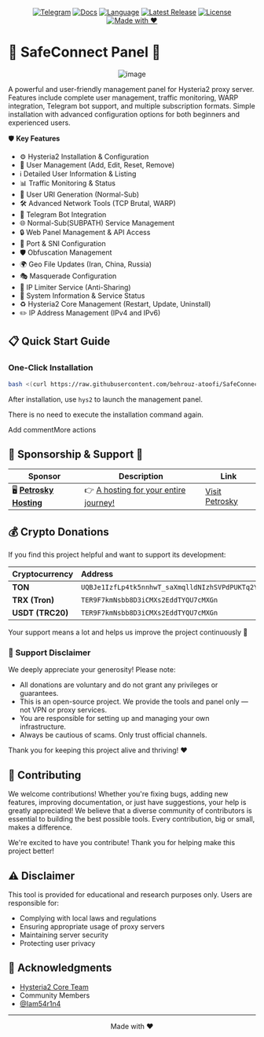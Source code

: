 <div align="center">

[![Telegram](https://img.shields.io/badge/Telegram-Join%20Chat-26A5E4?logo=telegram&logoColor=white)](https://t.me/hysteria2_panel)
[![Docs](https://img.shields.io/badge/Docs-Read%20Now-FFA500?logo=bookstack&logoColor=white)](https://behrouz-atoofi.github.io/Hys2-docs/)
[![Language](https://img.shields.io/badge/Language-Persian-009688?logo=google-translate&logoColor=white)](README-fa.md)
[![Latest Release](https://img.shields.io/badge/Release-Latest-brightgreen?logo=github)](https://github.com/behrouz-atoofi/SafeConnect/releases)
[![License](https://img.shields.io/badge/License-GPL-blueviolet?logo=open-source-initiative&logoColor=white)](LICENSE)
[![Made with ❤️](https://img.shields.io/badge/Made%20with-%E2%9D%A4-red)](#)

</div>


# 🚀 SafeConnect Panel 🚀

<div align=center>

![image](https://github.com/user-attachments/assets/6726e169-ecec-4a87-b744-6f9d8bc622c4)

 </div>




A powerful and user-friendly management panel for Hysteria2 proxy server. Features include complete user management, traffic monitoring, WARP integration, Telegram bot support, and multiple subscription formats. Simple installation with advanced configuration options for both beginners and experienced users.

🛡️ **Key Features**

- ⚙️ Hysteria2 Installation & Configuration
- 👤 User Management (Add, Edit, Reset, Remove)
- ℹ️ Detailed User Information & Listing
- 📊 Traffic Monitoring & Status
- 🔗 User URI Generation (Normal-Sub)
- 🛠️ Advanced Network Tools (TCP Brutal, WARP)
- 🤖 Telegram Bot Integration
- 🌐 Normal-Sub(SUBPATH) Service Management
- 🔒 Web Panel Management & API Access
- 🔄 Port & SNI Configuration
- 🛡️ Obfuscation Management
- 🌍 Geo File Updates (Iran, China, Russia)
- 🎭 Masquerade Configuration
- 🛑 IP Limiter Service (Anti-Sharing)
- 🚀 System Information & Service Status
- ♻️ Hysteria2 Core Management (Restart, Update, Uninstall)
- ✏️ IP Address Management (IPv4 and IPv6)



## 📋 Quick Start Guide

### One-Click Installation
```bash
bash <(curl https://raw.githubusercontent.com/behrouz-atoofi/SafeConnect/main/install.sh)
```
After installation, use `hys2` to launch the management panel.

There is no need to execute the installation command again.

Add commentMore actions








## 💎 Sponsorship & Support 💖


| Sponsor                  | Description                                                    | Link                                                         |
| ------------------------ | -------------------------------------------------------------- | ------------------------------------------------------------ |
| 🖥️ [**Petrosky Hosting**](https://client.petrosky.io/aff.php?aff=344) | 👉 [A hosting for your entire journey!](https://client.petrosky.io/aff.php?aff=344) | [Visit Petrosky](https://client.petrosky.io/aff.php?aff=344) |


## 💰 Crypto Donations

If you find this project helpful and want to support its development:

| Cryptocurrency | Address                                              |
| :------------- | :--------------------------------------------------- |
| **TON**        | `UQBJe1IzfLp4tk5nnhwT_saXmqlldNIzhSVPdPUKTq2YtmSh`   |
| **TRX (Tron)** | `TER9F7kmNsbb8D3iCMXs2EddTYQU7cMXGn`                 |
| **USDT (TRC20)** | `TER9F7kmNsbb8D3iCMXs2EddTYQU7cMXGn`               |

Your support means a lot and helps us improve the project continuously 💖

### 🙏 Support Disclaimer

We deeply appreciate your generosity! Please note:

* All donations are voluntary and do not grant any privileges or guarantees.
* This is an open-source project. We provide the tools and panel only — not VPN or proxy services.
* You are responsible for setting up and managing your own infrastructure.
* Always be cautious of scams. Only trust official channels.

Thank you for keeping this project alive and thriving! ❤️


## 🤝 Contributing

We welcome contributions! Whether you're fixing bugs, adding new features, improving documentation, or just have suggestions, your help is greatly appreciated! We believe that a diverse community of contributors is essential to building the best possible tools.  Every contribution, big or small, makes a difference.

We're excited to have you contribute! Thank you for helping make this project better!

## ⚠️ Disclaimer

This tool is provided for educational and research purposes only. Users are responsible for:
- Complying with local laws and regulations
- Ensuring appropriate usage of proxy servers
- Maintaining server security
- Protecting user privacy

## 🙏 Acknowledgments

- [Hysteria2 Core Team ](https://github.com/apernet/hysteria)
- Community Members
- [@Iam54r1n4](https://github.com/Iam54r1n4)

---

<p align="center">Made with ❤️</p>
